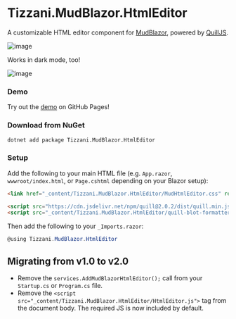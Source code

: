 # Tizzani.MudBlazor.HtmlEditor

A customizable HTML editor component for [MudBlazor](https://mudblazor.com/), powered by [QuillJS](https://quilljs.com/).

![image](https://github.com/erinnmclaughlin/MudBlazor.HtmlEditor/assets/22223146/90f50c6b-b287-4e99-8849-added7239521)

Works in dark mode, too!

![image](https://github.com/erinnmclaughlin/MudBlazor.HtmlEditor/assets/22223146/7755c8ac-fd95-4dab-8b5b-5360f04302b2)

### Demo
Try out the [demo](https://erinnmclaughlin.github.io/MudBlazor.HtmlEditor/) on GitHub Pages!

### Download from NuGet

```cmd
dotnet add package Tizzani.MudBlazor.HtmlEditor
```

### Setup
Add the following to your main HTML file (e.g. `App.razor`, `wwwroot/index.html`, or `Page.cshtml` depending on your Blazor setup):

```html
<link href="_content/Tizzani.MudBlazor.HtmlEditor/MudHtmlEditor.css" rel="stylesheet" />
```

```html
<script src="https://cdn.jsdelivr.net/npm/quill@2.0.2/dist/quill.min.js"></script>
<script src="_content/Tizzani.MudBlazor.HtmlEditor/quill-blot-formatter.min.js"></script> <!-- optional; for image resize -->
```

Then add the following to your `_Imports.razor`:

```csharp
@using Tizzani.MudBlazor.HtmlEditor
```

## Migrating from v1.0 to v2.0
* Remove the `services.AddMudBlazorHtmlEditor();` call from your `Startup.cs` or `Program.cs` file.
* Remove the `<script src="_content/Tizzani.MudBlazor.HtmlEditor/HtmlEditor.js">` tag from the document body. The required JS is now included by default.
